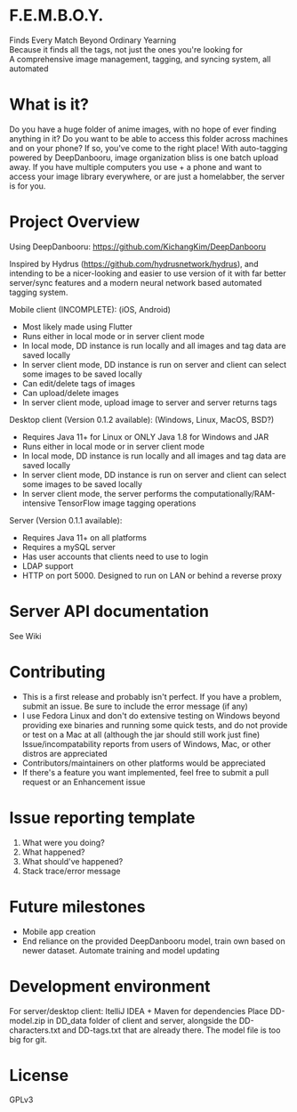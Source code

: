 # F.E.M.B.O.Y.
Finds Every Match Beyond Ordinary Yearning  
Because it finds all the tags, not just the ones you're looking for  
A comprehensive image management, tagging, and syncing system, all automated  

# What is it?
Do you have a huge folder of anime images, with no hope of ever finding anything in it? Do you want to be able to access this folder across machines and on your phone?
If so, you've come to the right place!
With auto-tagging powered by DeepDanbooru, image organization bliss is one batch upload away.
If you have multiple computers you use + a phone and want to access your image library everywhere, or are just a homelabber, the server is for you.

# Project Overview
Using DeepDanbooru:
https://github.com/KichangKim/DeepDanbooru

Inspired by Hydrus (https://github.com/hydrusnetwork/hydrus), and intending to be a nicer-looking and easier to use version of it with far better server/sync features and a modern neural network based automated tagging system.

Mobile client (INCOMPLETE): (iOS, Android) 
- Most likely made using Flutter
- Runs either in local mode or in server client mode
- In local mode, DD instance is run locally and all images and tag data are saved locally
- In server client mode, DD instance is run on server and client can select some images to be saved locally
- Can edit/delete tags of images
- Can upload/delete images
- In server client mode, upload image to server and server returns tags

Desktop client (Version 0.1.2 available): (Windows, Linux, MacOS, BSD?)
- Requires Java 11+ for Linux or ONLY Java 1.8 for Windows and JAR
- Runs either in local mode or in server client mode
- In local mode, DD instance is run locally and all images and tag data are saved locally
- In server client mode, DD instance is run on server and client can select some images to be saved locally
- In server client mode, the server performs the computationally/RAM-intensive TensorFlow image tagging operations

Server (Version 0.1.1 available): 
- Requires Java 11+ on all platforms
- Requires a mySQL server
- Has user accounts that clients need to use to login
- LDAP support
- HTTP on port 5000. Designed to run on LAN or behind a reverse proxy

# Server API documentation
See Wiki

# Contributing
- This is a first release and probably isn't perfect. If you have a problem, submit an issue. Be sure to include the error message (if any)
- I use Fedora Linux and don't do extensive testing on Windows beyond providing exe binaries and running some quick tests, and do not provide or test on a Mac at all (although the jar should still work just fine) Issue/incompatability reports from users of Windows, Mac, or other distros are appreciated
- Contributors/maintainers on other platforms would be appreciated
- If there's a feature you want implemented, feel free to submit a pull request or an Enhancement issue

# Issue reporting template
1. What were you doing?
2. What happened?
3. What should've happened?
4. Stack trace/error message

# Future milestones
- Mobile app creation
- End reliance on the provided DeepDanbooru model, train own based on newer dataset. Automate training and model updating

# Development environment
For server/desktop client: ItelliJ IDEA + Maven for dependencies
Place DD-model.zip in DD_data folder of client and server, alongside the DD-characters.txt and DD-tags.txt that are already there. The model file is too big for git.

# License
GPLv3
